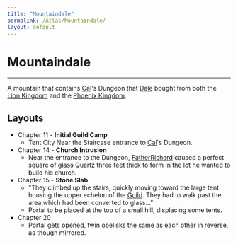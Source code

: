 ```yaml
---
title: "Mountaindale"
permalink: /Atlas/Mountaindale/
layout: default
---
```

# Mountaindale
---
A mountain that contains [Cal](../../_Characters/DivineDungeon/Cal.md)'s Dungeon that [Dale](../../_Characters/DivineDungeon/Dale.md) bought from both the [Lion Kingdom](../../_Lexicon/LionKingdom.md) and the [Phoenix Kingdom](../../_Lexicon/PhoenixKingdom.md).


## Layouts
- Chapter 11 - **Initial Guild Camp**
	- Tent City Near the Staircase entrance to [Cal](_Characters/DivineDungeon/Cal.md)'s Dungeon.
- Chapter 14 - **Church Intrusion**
	- Near the entrance to the Dungeon, [FatherRichard](../../_Characters/DivineDungeon/FatherRichard.md) caused a perfect square of ~~glass~~ Quartz three feet thick to form in the lot he wanted to build his church.
- Chapter 15 - **Stone Slab**
	- "They climbed up the stairs, quickly moving toward the large tent housing the upper echelon of the [Guild](../../_Characters/DivineDungeon/AdventurersGuild.md). They had to walk past the area which had been converted to glass..."
	- Portal to be placed at the top of a small hill, displacing some tents.
- Chapter 20
	- Portal gets opened, twin obelisks the same as each other in reverse, as though mirrored.